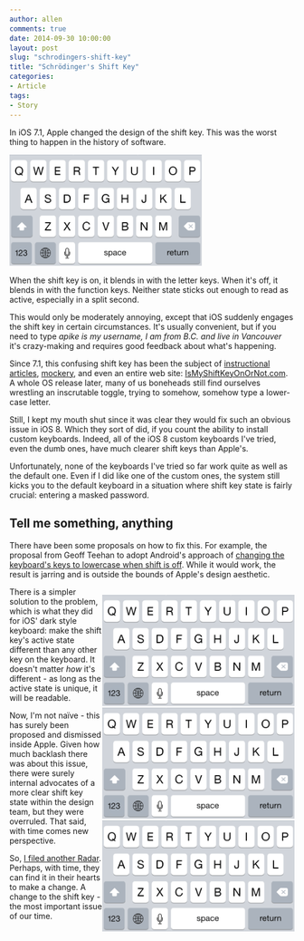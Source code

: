 ```yaml
---
author: allen
comments: true
date: 2014-09-30 10:00:00
layout: post
slug: "schrodingers-shift-key"
title: "Schrödinger's Shift Key"
categories:
- Article
tags:
- Story
---
```


In iOS 7.1, Apple changed the design of the shift key. This was the worst thing to happen in the history of software.

<img src='/images/2014/confusing.gif' style='width:340px'>

When the shift key is on, it blends in with the letter keys. When it's off, it blends in with the function keys. Neither state sticks out enough to read as active, especially in a split second.

This would only be moderately annoying, except that iOS suddenly engages the shift key in certain circumstances. It's usually convenient, but if you need to type *apike is my username, I am from B.C. and live in Vancouver* it's crazy-making and requires good feedback about what's happening.

Since 7.1, this confusing shift key has been the subject of [instructional articles](http://www.imore.com/how-tell-if-shift-key-lower-case-upper-case-or-caps-lock-ios-71), [mockery](https://twitter.com/Horse_iOS/status/444215510645751808), and even an entire web site: [IsMyShiftKeyOnOrNot.com](http://ismyshiftkeyonornot.com/). A whole OS release later, many of us boneheads still find ourselves wrestling an inscrutable toggle, trying to somehow, somehow type a lower-case letter.

Still, I kept my mouth shut since it was clear they would fix such an obvious issue in iOS 8. Which they sort of did, if you count the ability to install custom keyboards. Indeed, all of the iOS 8 custom keyboards I've tried, even the dumb ones, have much clearer shift keys than Apple's.

Unfortunately, none of the keyboards I've tried so far work quite as well as the default one. Even if I did like one of the custom ones, the system still kicks you to the default keyboard in a situation where shift key state is fairly crucial: entering a masked password.

## Tell me something, anything

There have been some proposals on how to fix this. For example, the proposal from Geoff Teehan to adopt Android's approach of [changing the keyboard's keys to lowercase when shift is off](https://medium.com/@gt/affordances-matter-cab064b40b4b). While it would work, the result is jarring and is outside the bounds of Apple's design aesthetic.

<div style='float:right; width: 340px; margin-top: 1em'>
<img src='/images/2014/darkshift.gif' style='float:none'><br>
<img src='/images/2014/blue.gif' style='float:none'><br>
<img src='/images/2014/jony.gif' style='float:none'>
</div>

There is a simpler solution to the problem, which is what they did for iOS' dark style keyboard: make the shift key's active state different than any other key on the keyboard. It doesn't matter *how* it's different - as long as the active state is unique, it will be readable.

Now, I'm not naïve - this has surely been proposed and dismissed inside Apple. Given how much backlash there was about this issue, there were surely internal advocates of a more clear shift key state within the design team, but they were overruled. That said, with time comes new perspective.

So, [I filed another Radar](http://openradar.appspot.com/radar?id=5771151716384768). Perhaps, with time, they can find it in their hearts to make a change. A change to the shift key - the most important issue of our time.